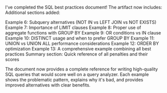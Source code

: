 I've completed the SQL best practices document! The artifact now includes:
Additional sections added:

Example 6: Subquery alternatives (NOT IN vs LEFT JOIN vs NOT EXISTS)
Example 7: Importance of LIMIT clauses
Example 8: Proper use of aggregate functions with GROUP BY
Example 9: OR conditions vs IN clause
Example 10: DISTINCT usage and when to prefer GROUP BY
Example 11: UNION vs UNION ALL performance considerations
Example 12: ORDER BY optimization
Example 13: A comprehensive example combining all best practices
Summary section: Quick reference of all penalties and their scores

The document now provides a complete reference for writing high-quality SQL queries that would score well on a query analyzer. Each example shows the problematic pattern, explains why it's bad, and provides improved alternatives with clear benefits.
